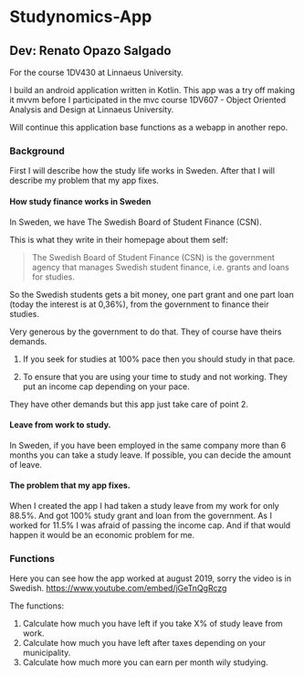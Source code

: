# Studynomics-App
## Dev: Renato Opazo Salgado
For the course 1DV430 at Linnaeus University.

I build an android application written in Kotlin. This app was a try off making it mvvm before I participated in the mvc course 1DV607 - Object Oriented Analysis and Design at Linnaeus University. 

Will continue this application base functions as a webapp in another repo. 

### Background

First I will describe how the study life works in Sweden. After that I will describe my problem that my app fixes. 

#### How study finance works in Sweden 
In Sweden, we have The Swedish Board of Student Finance (CSN).

This is what they write in their homepage about them self:

>  The Swedish Board of Student Finance (CSN) is the government agency that manages Swedish student finance, i.e. grants and loans for studies. 

So the Swedish students gets a bit money, one part grant and one part loan (today the interest is at 0,36%), from the government to finance their studies. 

Very generous by the government to do that. They of course have theirs demands.

1) If you seek for studies at 100% pace then you should study in that pace.

2) To ensure that you are using your time to study and not working. They put an income cap depending on your pace. 

They have other demands but this app just take care of point 2.

#### Leave from work to study.

In Sweden, if you have been employed in the same company more than 6 months you can take a study leave. If possible, you can decide the amount of leave. 

#### The problem that my app fixes.

When I created the app I had taken a study leave from my work for only 88.5%. And got 100% study grant and loan from the government. As I worked for 11.5% I was afraid of passing the income cap. And if that would happen it would be an economic problem for me.

 ### Functions
 
 Here you can see how the app worked at august 2019, sorry the video is in Swedish.
 https://www.youtube.com/embed/jGeTnQgRczg
 
 The functions:
 1) Calculate how much you have left if you take X% of study leave from work.
 2) Calculate how much you have left after taxes depending on your municipality.
 3) Calculate how much more you can earn per month wily studying.